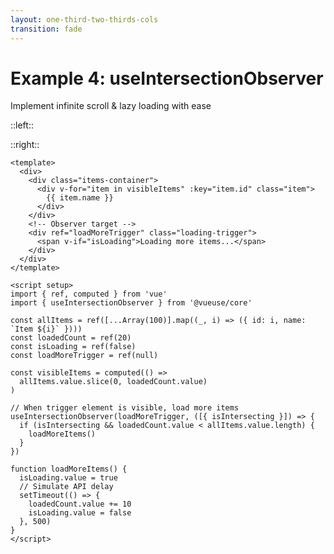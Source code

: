 ```yaml
---
layout: one-third-two-thirds-cols
transition: fade
---
```


# Example 4: useIntersectionObserver

Implement infinite scroll & lazy loading with ease

::left::

<UseIntersectionObserverDemo />

::right::

```vue
<template>
  <div>
    <div class="items-container">
      <div v-for="item in visibleItems" :key="item.id" class="item">
        {{ item.name }}
      </div>
    </div>
    <!-- Observer target -->
    <div ref="loadMoreTrigger" class="loading-trigger">
      <span v-if="isLoading">Loading more items...</span>
    </div>
  </div>
</template>

<script setup>
import { ref, computed } from 'vue'
import { useIntersectionObserver } from '@vueuse/core'

const allItems = ref([...Array(100)].map((_, i) => ({ id: i, name: `Item ${i}` })))
const loadedCount = ref(20)
const isLoading = ref(false)
const loadMoreTrigger = ref(null)

const visibleItems = computed(() =>
  allItems.value.slice(0, loadedCount.value)
)

// When trigger element is visible, load more items
useIntersectionObserver(loadMoreTrigger, ([{ isIntersecting }]) => {
  if (isIntersecting && loadedCount.value < allItems.value.length) {
    loadMoreItems()
  }
})

function loadMoreItems() {
  isLoading.value = true
  // Simulate API delay
  setTimeout(() => {
    loadedCount.value += 10
    isLoading.value = false
  }, 500)
}
</script>
```

<style scoped>
.slidev-code-wrapper pre {
  height: calc(100vh - 430px);
}
</style>


<!--
PRESENTER NOTES:
- useIntersectionObserver wraps the Intersection Observer API with a reactive interface
- Intersection Observer API detects when elements enter/exit the viewport
- Perfect for implementing infinite scroll, lazy loading, and viewport-based animations
- Key benefits:
  - No scroll event listeners (better performance)
  - Works inside scrollable containers, not just the viewport
  - Callback fires only when needed
  - Configurable thresholds and root margins
- In this example, we're using it to trigger loading more items when a sentinel element appears
- Typical use cases:
  - Infinite scrolling lists
  - Image/video lazy loading
  - "Load more" buttons that appear when needed
  - Animation triggers when elements come into view
  - Analytics for viewability
- Can be combined with useFetch for real API calls
- Returns an isIntersecting ref that can be used directly in templates
-->
